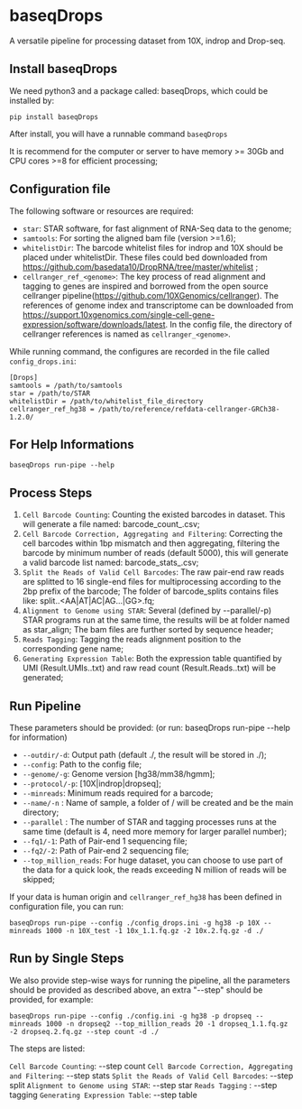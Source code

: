 # baseqDrops
A versatile pipeline for processing dataset from 10X, indrop and Drop-seq.

## Install baseqDrops
We need python3 and a package called: baseqDrops, which could be installed by:

    pip install baseqDrops

After install, you will have a runnable command `baseqDrops`

It is recommend for the computer or server to have memory >= 30Gb and CPU cores >=8 for efficient processing;

## Configuration file

The following software or resources are required:

+ `star`: STAR software, for fast alignment of RNA-Seq data to the genome;
+ `samtools`: For sorting the aligned bam file (version >=1.6);
+ `whitelistDir`: The barcode whitelist files for indrop and 10X should be placed under whitelistDir. These files could bed downloaded from https://github.com/basedata10/DropRNA/tree/master/whitelist ;
+ `cellranger_ref_<genome>`: The key process of read alignment and tagging to genes are inspired and borrowed from the open source cellranger pipeline(https://github.com/10XGenomics/cellranger). The references of genome index and transcriptome can be downloaded from https://support.10xgenomics.com/single-cell-gene-expression/software/downloads/latest.
In the config file, the directory of cellranger references is named as `cellranger_<genome>`.

While running command, the configures are recorded in the file called `config_drops.ini`:

    [Drops]
    samtools = /path/to/samtools
    star = /path/to/STAR
    whitelistDir = /path/to/whitelist_file_directory
    cellranger_ref_hg38 = /path/to/reference/refdata-cellranger-GRCh38-1.2.0/

## For Help Informations
	
	baseqDrops run-pipe --help

## Process Steps

1. `Cell Barcode Counting`: Counting the existed barcodes in dataset. This will generate a file named: barcode_count_<sample>.csv;
2. `Cell Barcode Correction, Aggregating and Filtering`: Correcting the cell barcodes within 1bp mismatch and then aggregating, filtering the barcode by minimum number of reads (default 5000), this will generate a valid barcode list named: barcode_stats_<sample>.csv;
3. `Split the Reads of Valid Cell Barcodes`: The raw pair-end raw reads are splitted to 16 single-end files for multiprocessing according to the 2bp prefix of the barcode; The folder of barcode_splits contains files like: split.<sample>.<AA|AT|AC|AG...|GG>.fq;
4. `Alignment to Genome using STAR`: Several (defined by --parallel/-p) STAR programs run at the same time, the results will be at folder named as star_align; The bam files are further sorted by sequence header;
5. `Reads Tagging`: Tagging the reads alignment position to the corresponding gene name;
6. `Generating Expression Table`: Both the expression table quantified by UMI (Result.UMIs.<sample>.txt) and raw read count (Result.Reads.<sample>.txt) will be generated;

## Run Pipeline

These parameters should be provided: (or run: baseqDrops run-pipe --help for information)

+ `--outdir/-d`: Output path (default ./, the result will be stored in ./<name>);
+ `--config`: Path to the config file;
+ `--genome/-g`: Genome version [hg38/mm38/hgmm];
+ `--protocol/-p`: [10X|indrop|dropseq];
+ `--minreads`:  Minimum reads required for a barcode;
+ `--name/-n` : Name of sample, a folder of <outdir>/<name> will be created and be the main directory; 
+ `--parallel` : The number of STAR and tagging processes runs at the same time (default is 4, need more memory for larger parallel number); 
+ `--fq1/-1`: Path of Pair-end 1 sequencing file;
+ `--fq2/-2`: Path of Pair-end 2 sequencing file;
+ `--top_million_reads`: For huge dataset, you can choose to use part of the data for a quick look, the reads exceeding N million of reads will be skipped;

If your data is human origin and `cellranger_ref_hg38` has been defined in configuration file, you can run:

    baseqDrops run-pipe --config ./config_drops.ini -g hg38 -p 10X --minreads 1000 -n 10X_test -1 10x_1.1.fq.gz -2 10x.2.fq.gz -d ./

## Run by Single Steps

We also provide step-wise ways for running the pipeline, all the parameters should be provided as described above, an extra "--step" should be provided, for example:
	
	baseqDrops run-pipe --config ./config.ini -g hg38 -p dropseq --minreads 1000 -n dropseq2 --top_million_reads 20 -1 dropseq_1.1.fq.gz -2 dropseq.2.fq.gz --step count -d ./

The steps are listed:

`Cell Barcode Counting`:  --step count
`Cell Barcode Correction, Aggregating and Filtering`: --step stats
`Split the Reads of Valid Cell Barcodes`: --step split
`Alignment to Genome using STAR`: --step star
`Reads Tagging` : --step tagging
`Generating Expression Table`: --step table


